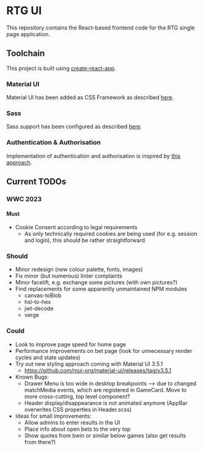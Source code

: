 # RTG UI

This repository contains the React-based frontend code for the RTG single page application.

## Toolchain

This project is built using [create-react-app](https://github.com/facebookincubator/create-react-app).

### Material UI

Material UI has been added as CSS Framework as described [here](https://stackoverflow.com/a/44197904).

### Sass

Sass support has been configured as described [here](https://create-react-app.dev/docs/adding-a-sass-stylesheet).

### Authentication & Authorisation

Implementation of authentication and authorisation is inspired by [this approach](https://reacttraining.com/react-router/web/example/auth-workflow).

## Current TODOs

### WWC 2023

#### Must

* Cookie Consent according to legal requirements
  * As only technically required cookies are being used (for e.g. session and login), this should be rather straightforward

### Should

* Minor redesign (new colour palette, fonts, images)
* Fix minor (but numerous) linter complaints
* Minor facelift, e.g. exchange some pictures (with own pictures?)
* Find replacements for some apparently unmaintained NPM modules
    * canvas-toBlob
    * hsl-to-hex
    * jwt-decode
    * verge

### Could

* Look to improve page speed for home page
* Performance improvements on bet page (look for unnecessary render cycles and state updates)
* Try out new styling approach coming with Material UI 3.5.1
    * https://github.com/mui-org/material-ui/releases/tag/v3.5.1
* Known Bugs:
  * Drawer Menu is too wide in desktop breakpoints --> due to changed matchMedia events, which are registered in GameCard. Move to more cross-cutting, top level component?
  * Header display/disappearance is not animated anymore (AppBar overwrites CSS properties in Header.scss)
* Ideas for small improvements:
  * Allow admins to enter results in the UI
  * Place info about open bets to the very top
  * Show quotes from bwin or similar below games (also get results from there?)